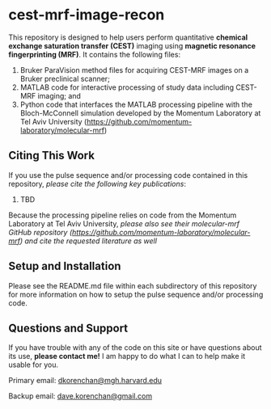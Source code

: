 # cest-mrf-image-recon
This repository is designed to help users perform quantitative **chemical exchange saturation transfer (CEST)** imaging using **magnetic resonance fingerprinting (MRF)**. It contains the following files:

1. Bruker ParaVision method files for acquiring CEST-MRF images on a Bruker preclinical scanner;
2. MATLAB code for interactive processing of study data including CEST-MRF imaging; and
3. Python code that interfaces the MATLAB processing pipeline with the Bloch-McConnell simulation developed by the Momentum Laboratory at Tel Aviv University (https://github.com/momentum-laboratory/molecular-mrf)

## Citing This Work
If you use the pulse sequence and/or processing code contained in this repository, *please cite the following key publications*:

1. TBD

Because the processing pipeline relies on code from the Momentum Laboratory at Tel Aviv University, *please also see their molecular-mrf GitHub repository (https://github.com/momentum-laboratory/molecular-mrf) and cite the requested literature as well*

## Setup and Installation

Please see the README.md file within each subdirectory of this repository for more information on how to setup the pulse sequence and/or processing code.

## Questions and Support
If you have trouble with any of the code on this site or have questions about its use, **please contact me!** I am happy to do what I can to help make it usable for you.

Primary email:   dkorenchan@mgh.harvard.edu

Backup email:    dave.korenchan@gmail.com
